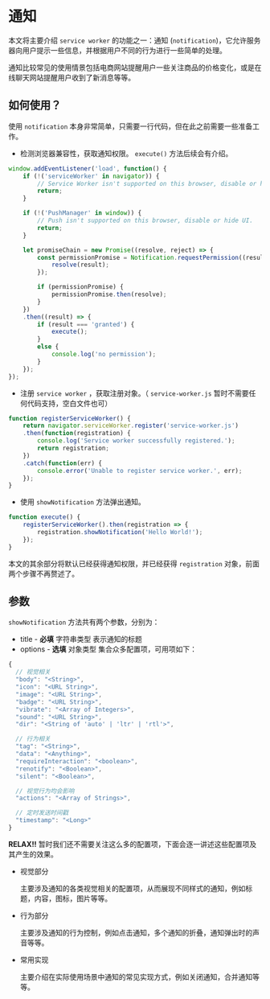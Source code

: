 # 通知

本文将主要介绍 `service worker` 的功能之一：通知 (`notification`)，它允许服务器向用户提示一些信息，并根据用户不同的行为进行一些简单的处理。

通知比较常见的使用情景包括电商网站提醒用户一些关注商品的价格变化，或是在线聊天网站提醒用户收到了新消息等等。

## 如何使用？

使用 `notification` 本身非常简单，只需要一行代码，但在此之前需要一些准备工作。

* 检测浏览器兼容性，获取通知权限。 `execute()` 方法后续会有介绍。

```javascript
window.addEventListener('load', function() {
    if (!('serviceWorker' in navigator)) {
        // Service Worker isn't supported on this browser, disable or hide UI.
        return;
    }

    if (!('PushManager' in window)) {
        // Push isn't supported on this browser, disable or hide UI.
        return;
    }

    let promiseChain = new Promise((resolve, reject) => {
        const permissionPromise = Notification.requestPermission((result) => {
            resolve(result);
        });

        if (permissionPromise) {
            permissionPromise.then(resolve);
        }
    })
    .then((result) => {
        if (result === 'granted') {
            execute();
        }
        else {
            console.log('no permission');
        }
    });
});
```

* 注册 `service worker` ，获取注册对象。（ `service-worker.js` 暂时不需要任何代码支持，空白文件也可）

```javascript
function registerServiceWorker() {
    return navigator.serviceWorker.register('service-worker.js')
    .then(function(registration) {
        console.log('Service worker successfully registered.');
        return registration;
    })
    .catch(function(err) {
        console.error('Unable to register service worker.', err);
    });
}
```

* 使用 `showNotification` 方法弹出通知。

```javascript
function execute() {
    registerServiceWorker().then(registration => {
        registration.showNotification('Hello World!');
    });
}
```

本文的其余部分将默认已经获得通知权限，并已经获得 `registration` 对象，前面两个步骤不再赘述了。

## 参数

`showNotification` 方法共有两个参数，分别为：

* title - __必填__ 字符串类型 表示通知的标题
* options - __选填__ 对象类型 集合众多配置项，可用项如下：

```javascript
{
  // 视觉相关
  "body": "<String>",
  "icon": "<URL String>",
  "image": "<URL String>",
  "badge": "<URL String>",
  "vibrate": "<Array of Integers>",
  "sound": "<URL String>",
  "dir": "<String of 'auto' | 'ltr' | 'rtl'>",

  // 行为相关
  "tag": "<String>",
  "data": "<Anything>",
  "requireInteraction": "<boolean>",
  "renotify": "<Boolean>",
  "silent": "<Boolean>",

  // 视觉行为均会影响
  "actions": "<Array of Strings>",

  // 定时发送时间戳
  "timestamp": "<Long>"
}
```

__RELAX!!__ 暂时我们还不需要关注这么多的配置项，下面会逐一讲述这些配置项及其产生的效果。

* 视觉部分

  主要涉及通知的各类视觉相关的配置项，从而展现不同样式的通知，例如标题，内容，图标，图片等等。

* 行为部分

  主要涉及通知的行为控制，例如点击通知，多个通知的折叠，通知弹出时的声音等等。

* 常用实现

  主要介绍在实际使用场景中通知的常见实现方式，例如关闭通知，合并通知等等。
